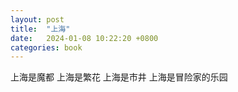 ```yaml
---
layout: post
title:  "上海"
date:   2024-01-08 10:22:20 +0800
categories: book
---
```

上海是魔都
上海是繁花
上海是市井
上海是冒险家的乐园



